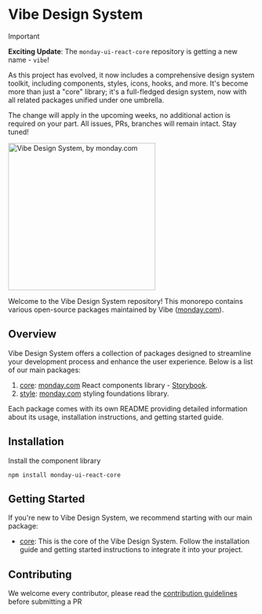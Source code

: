 # Vibe Design System

> [!IMPORTANT]
>
> **Exciting Update**: The `monday-ui-react-core` repository is getting a new name - `vibe`!
>
> As this project has evolved, it now includes a comprehensive design system toolkit, including components, styles, icons, hooks, and more. It's become more than just a "core" library; it's a full-fledged design system, now with all related packages unified under one umbrella.
>
> The change will apply in the upcoming weeks, no additional action is required on your part. All issues, PRs, branches will remain intact. Stay tuned!

<img src="https://user-images.githubusercontent.com/60314759/147566893-63c5209a-8b83-4f32-af61-8b4c350ec770.png" width="300px" alt="Vibe Design System, by monday.com">

Welcome to the Vibe Design System repository! This monorepo contains various open-source packages maintained by Vibe ([monday.com](https://www.monday.com)).

## Overview

Vibe Design System offers a collection of packages designed to streamline your development process and enhance the user experience. Below is a list of our main packages:

1. [core](packages/core/README.md): [monday.com](https://www.monday.com) React components library - [Storybook](https://style.monday.com).
2. [style](packages/style/README.md): [monday.com](https://www.monday.com) styling foundations library.

Each package comes with its own README providing detailed information about its usage, installation instructions, and getting started guide.

## Installation

Install the component library

```
npm install monday-ui-react-core
```

## Getting Started

If you're new to Vibe Design System, we recommend starting with our main package:

- [core](packages/core/README.md): This is the core of the Vibe Design System. Follow the installation guide and getting started instructions to integrate it into your project.


## Contributing

We welcome every contributor, please read the [contribution guidelines](packages/core/CONTRIBUTING.md) before submitting a PR
